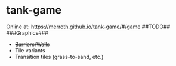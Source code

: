 # tank-game
Online at: https://merroth.github.io/tank-game/#/game
##TODO##
###Graphics###
  - ~~Barriers/Walls~~
  - Tile variants
  - Transition tiles (grass-to-sand, etc.)

